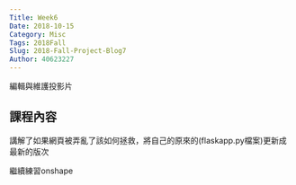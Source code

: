 ```yaml
---
Title: Week6
Date: 2018-10-15
Category: Misc
Tags: 2018Fall
Slug: 2018-Fall-Project-Blog7
Author: 40623227
---
```


編輯與維護投影片

<!-- PELICAN_END_SUMMARY -->

課程內容
----

講解了如果網頁被弄亂了該如何拯救，將自己的原來的(flaskapp.py檔案)更新成最新的版次

繼續練習onshape


